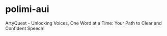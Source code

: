 # polimi-aui
ArtyQuest - Unlocking Voices, One Word at a Time: Your Path to Clear and Confident Speech!
